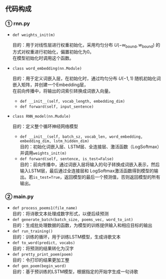 ## 代码构成
### ① rnn.py 
- `def weights_init(m)`

  目的：用于对线性层进行权重初始化，采用均匀分布 $U(-w_{\text{bound}}, w_{\text{bound}})$ 的方式对权重进行初始化，偏置初始化为0。  
  在模型初始化时调用这个函数。
- ```class word_embedding(nn.Module)```
  
  目的：用于定义词嵌入层，在初始化时，通过均匀分布 $U(-1, 1)$ 随机初始化词嵌入矩阵，并创建一个Embedding层，  
  在前向传播中，将输出的词索引转换成词嵌入向量。
  - `def __init__(self, vocab_length, embedding_dim)`
  - `def forward(self, input_sentence)`
- ```class RNN_model(nn.Mudule)```
  
  目的：定义整个循环神经网络模型
  - `def __init__(self, batch_sz, vocab_len, word_embedding, embedding_dim, lstm_hidden_dim)`  
  目的：初始化词嵌入层、LSTM层、全连接层、激活函数（LogSoftmax）并调用`weights_init(m)`
  - `def forward(self, sentence, is_test=False)`  
  目的：前向传播中，通过词嵌入层将输入的句子转换成词嵌入表示，然后输入LSTM层，最后通过全连接层和
  LogSoftmax激活函数得到模型的输出。若`is_test=True`，返回模型的最后一个预测值，否则返回模型的所有输出。
### ② main.py
- `def process_poems1(file_name)`  
  目的：将诗歌文本处理成数字形式，以便后续预测
- `def generate_batch(batch_size, poems_vec, word_to_int)`  
  目的：生成批处理数据的函数，为模型的训练提供输入和相应目标的输出
- `def run_training()`  
  目的：训练的循环，用于训练LSTM模型，生成诗歌文本
- `def to_word(predict, vocabs)`  
  目的：将预测的结果转化为汉字
- `def pretty_print_poem(poem)`  
  目的：令打印的结果更加工整
- `def gen_poem(begin_word)`  
  目的：基于预训练的LSTM模型，根据指定的开始字生成一句诗歌
